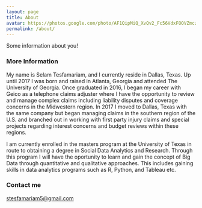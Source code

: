 ```yaml
---
layout: page
title: About
avatar: https://photos.google.com/photo/AF1QipMiQ_XvQv2_Fc56VdxFOOVZmcz6lDPhRx5YLVtD
permalink: /about/
---
```


Some information about you!

### More Information

My name is Selam Tesfamariam, and I currently reside in Dallas, Texas. Up until 2017 I was born and raised in Atlanta, Georgia and attended The University of Georgia. Once graduated in 2016, I began my career with Geico as a telephone claims adjuster where I have the opportunity to review and manage complex claims including liability disputes and coverage concerns in the Midwestern region. In 2017 I moved to Dallas, Texas with the same company but began managing claims in the southern region of the U.S. and branched out in working with first party injury claims and special projects regarding interest concerns and budget reviews within these regions. 

I am currently enrolled in the masters program at the University of Texas in route to obtaining a degree in Social Data Analytics and Research. Through this program I will have the oportunity to learn and gain the concept of Big Data through quantitative and qualitative approaches. This includes gaining skills in data analytics programs such as R, Python, and Tableau etc. 

### Contact me

[stesfamariam5@gmail.com](mailto:stesfamariam5@gmail.com)
